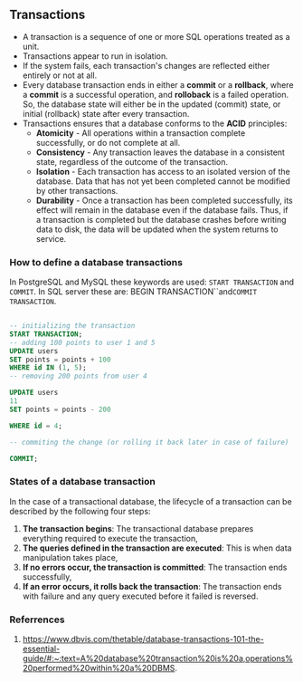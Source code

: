 ## Transactions

- A transaction is a sequence of one or more SQL operations treated as a unit.
- Transactions appear to run in isolation.
- If the system fails, each transaction's changes are reflected either entirely or not at all.
- Every database transaction ends in either a **commit** or a **rollback**, where a **commit** is a successful operation, and **rolloback** is a failed operation. So, the database state will either be in the updated (commit) state, or initial (rollback) state after every transaction.
- Transactions ensures that a database conforms to the **ACID** principles:
  - **Atomicity** - All operations within a transaction complete successfully, or do not complete at all.
  - **Consistency** - Any transaction leaves the database in a consistent state, regardless of the outcome of the transaction.
  - **Isolation** - Each transaction has access to an isolated version of the database. Data that has not yet been completed cannot be modified by other transactions.
  - **Durability** - Once a transaction has been completed successfully, its effect will remain in the database even if the database fails. Thus, if a transaction is completed but the database crashes before writing data to disk, the data will be updated when the system returns to service.

### How to define a database transactions

In PostgreSQL and MySQL these keywords are used: `START TRANSACTION` and `COMMIT`. In SQL server these are: BEGIN TRANSACTION``and`COMMIT TRANSACTION`.

```SQL

-- initializing the transaction
START TRANSACTION;
-- adding 100 points to user 1 and 5
UPDATE users
SET points = points + 100
WHERE id IN (1, 5);
-- removing 200 points from user 4

UPDATE users
11
SET points = points - 200

WHERE id = 4;

-- commiting the change (or rolling it back later in case of failure)

COMMIT;
```

### States of a database transaction

In the case of a transactional database, the lifecycle of a transaction can be described by the following four steps:

1. **The transaction begins**: The transactional database prepares everything required to execute the transaction,
2. **The queries defined in the transaction are executed**: This is when data manipulation takes place,
3. **If no errors occur, the transaction is committed**: The transaction ends successfully,
4. **If an error occurs, it rolls back the transaction**: The transaction ends with failure and any query executed before it failed is reversed.

### Referrences

1. https://www.dbvis.com/thetable/database-transactions-101-the-essential-guide/#:~:text=A%20database%20transaction%20is%20a,operations%20performed%20within%20a%20DBMS.
